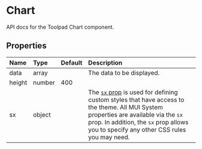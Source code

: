 <!-- This file has been auto-generated using `yarn docs:build:api`. -->

# Chart

<p class="description">API docs for the Toolpad Chart component.</p>

## Properties

| Name                                  | Type                                  | Default                               | Description                                                                                                                                                                                                                                                                          |
| :------------------------------------ | :------------------------------------ | :------------------------------------ | :----------------------------------------------------------------------------------------------------------------------------------------------------------------------------------------------------------------------------------------------------------------------------------- |
| <span class="prop-name">data</span>   | <span class="prop-type">array</span>  |                                       | The data to be displayed.                                                                                                                                                                                                                                                            |
| <span class="prop-name">height</span> | <span class="prop-type">number</span> | <span class="prop-default">400</span> |                                                                                                                                                                                                                                                                                      |
| <span class="prop-name">sx</span>     | <span class="prop-type">object</span> |                                       | The [`sx` prop](https://mui.com/system/getting-started/the-sx-prop/) is used for defining custom styles that have access to the theme. All MUI System properties are available via the `sx` prop. In addition, the `sx` prop allows you to specify any other CSS rules you may need. |

